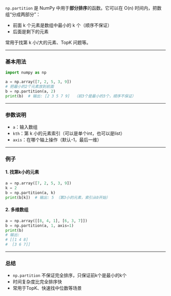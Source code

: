 `np.partition` 是 NumPy 中用于**部分排序**的函数。它可以在 O(n) 时间内，把数组“分成两部分”：

- 前面 k 个元素是数组中最小的 k 个（顺序不保证）
- 后面是剩下的元素

常用于找第 k 小/大的元素、TopK 问题等。

---

### 基本用法

```python
import numpy as np

a = np.array([7, 2, 5, 3, 9])
# 把最小的2个元素放到前面
b = np.partition(a, 2)
print(b)  # 输出: [2 3 5 7 9]  （前3个是最小的3个，顺序不保证）
```

---

### 参数说明

- `a`：输入数组
- `kth`：第 k 小的元素索引（可以是单个int，也可以是list）
- `axis`：在哪个轴上操作（默认-1，最后一维）

---

### 例子

#### 1. 找第k小的元素

```python
a = np.array([7, 2, 5, 3, 9])
k = 2
b = np.partition(a, k)
print(b[k])  # 输出: 5 （第3小的元素，索引从0开始）
```

#### 2. 多维数组

```python
a = np.array([[8, 4, 1], [6, 3, 7]])
b = np.partition(a, 1, axis=1)
print(b)
# 输出:
# [[1 4 8]
#  [3 6 7]]
```

---

### 总结

- `np.partition` 不保证完全排序，只保证前k个是最小的k个
- 时间复杂度比完全排序快
- 常用于TopK、快速找中位数等场景
